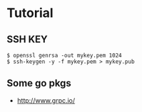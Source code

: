 # Tutorial 

## SSH KEY

```
$ openssl genrsa -out mykey.pem 1024
$ ssh-keygen -y -f mykey.pem > mykey.pub
```

## Some go pkgs

* http://www.grpc.io/